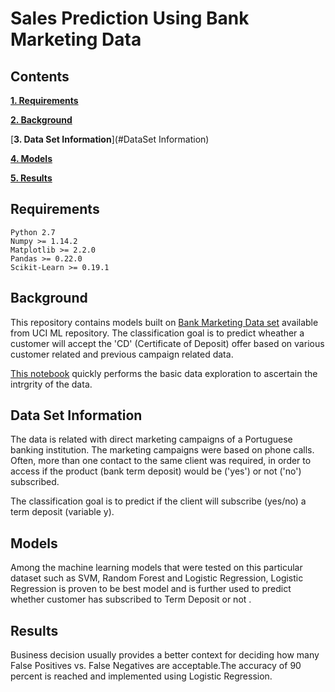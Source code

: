 # Sales Prediction Using Bank Marketing Data

## Contents

[**1. Requirements**](#Requirements)

[**2. Background**](#background)

[**3. Data Set Information**](#DataSet Information)

[**4. Models**](#Models)

[**5. Results**](#results)

## <a name="Requirements">Requirements</a>


    Python 2.7
    Numpy >= 1.14.2
    Matplotlib >= 2.2.0
    Pandas >= 0.22.0
    Scikit-Learn >= 0.19.1

## <a name="background">Background</a>

This repository contains models built on [Bank Marketing Data set](http://archive.ics.uci.edu/ml/datasets/Bank+Marketing) available from UCI ML repository. The classification goal is to predict wheather a customer will accept the 'CD' (Certificate of Deposit) offer based on various customer related and previous campaign related data.

[This notebook](https://nbviewer.jupyter.org/github/des137/MarketingClassification/blob/master/eda.ipynb) quickly performs the basic data exploration to ascertain the intrgrity of the data.

## <a name="Data Set Information">Data Set Information</a>
The data is related with direct marketing campaigns of a Portuguese banking institution. The marketing campaigns were based on phone calls. Often, more than one contact to the same client was required, in order to access if the product (bank term deposit) would be ('yes') or not ('no') subscribed.

The classification goal is to predict if the client will subscribe (yes/no) a term deposit (variable y).

## <a name="Models">Models</a>
Among the machine learning models that were tested on this particular dataset such as SVM, Random Forest and Logistic Regression, Logistic Regression is proven to be best model and is further used to predict whether customer has subscribed to Term Deposit or not  .
## <a name="results">Results</a>

Business decision usually provides a better context for deciding how many False Positives vs. False Negatives are acceptable.The accuracy of 90 percent is reached and implemented using Logistic Regression. 


